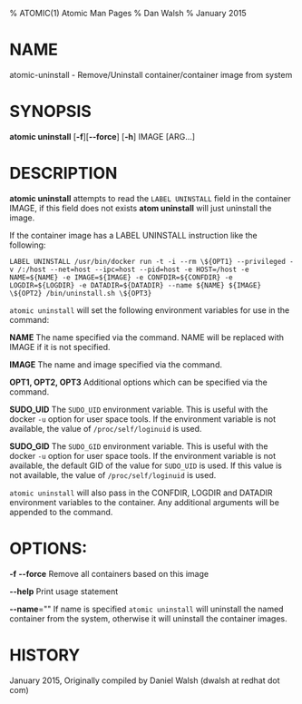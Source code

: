% ATOMIC(1) Atomic Man Pages
% Dan Walsh
% January 2015
# NAME
atomic-uninstall - Remove/Uninstall container/container image from system

# SYNOPSIS
**atomic uninstall**
[**-f**][**--force**]
[**-h**]
IMAGE [ARG...]

# DESCRIPTION
**atomic uninstall** attempts to read the `LABEL UNINSTALL` field in the
container IMAGE, if this field does not exists **atom uninstall** will just
uninstall the image.

If the container image has a LABEL UNINSTALL instruction like the following:

```LABEL UNINSTALL /usr/bin/docker run -t -i --rm \${OPT1} --privileged -v /:/host --net=host --ipc=host --pid=host -e HOST=/host -e NAME=${NAME} -e IMAGE=${IMAGE} -e CONFDIR=${CONFDIR} -e LOGDIR=${LOGDIR} -e DATADIR=${DATADIR} --name ${NAME} ${IMAGE} \${OPT2} /bin/uninstall.sh \${OPT3}```

`atomic uninstall` will set the following environment variables for use in the command:

**NAME**
  The name specified via the command.  NAME will be replaced with IMAGE if it is not specified.

**IMAGE**
  The name and image specified via the command.

**OPT1, OPT2, OPT3**
  Additional options which can be specified via the command.

**SUDO_UID**
  The `SUDO_UID` environment variable.  This is useful with the docker `-u` option for user space tools.  If the environment variable is not available, the value of `/proc/self/loginuid` is used.

**SUDO_GID**
  The `SUDO_GID` environment variable.  This is useful with the docker `-u` option for user space tools.  If the environment variable is not available, the default GID of the value for `SUDO_UID` is used.  If this value is not available, the value of `/proc/self/loginuid` is used.

`atomic uninstall` will also pass in the CONFDIR, LOGDIR and DATADIR environment variables to the container. Any additional arguments will be appended to the command.

# OPTIONS:
**-f** **--force**
  Remove all containers based on this image

**--help**
  Print usage statement

**--name**=""
   If name is specified `atomic uninstall` will uninstall the named container from the system, otherwise it will uninstall the container images.

# HISTORY
January 2015, Originally compiled by Daniel Walsh (dwalsh at redhat dot com)
